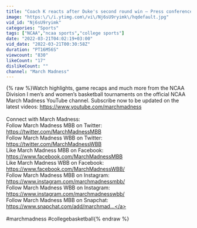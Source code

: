 ```yaml
---
title: "Coach K reacts after Duke's second round win – Press conference"
image: "https:\/\/i.ytimg.com\/vi\/Nj6sU9ryimk\/hqdefault.jpg"
vid_id: "Nj6sU9ryimk"
categories: "Sports"
tags: ["NCAA","ncaa sports","college sports"]
date: "2022-03-21T04:02:19+03:00"
vid_date: "2022-03-21T00:30:58Z"
duration: "PT16M56S"
viewcount: "830"
likeCount: "17"
dislikeCount: ""
channel: "March Madness"
---
```

{% raw %}Watch highlights, game recaps and much more from the NCAA Division I men’s and women’s basketball tournaments on the official NCAA March Madness YouTube channel. Subscribe now to be updated on the latest videos: <a rel="nofollow" target="blank" href="https://www.youtube.com/marchmadness">https://www.youtube.com/marchmadness</a><br /><br />Connect with March Madness:<br />Follow March Madness MBB on Twitter: <a rel="nofollow" target="blank" href="https://twitter.com/MarchMadnessMBB">https://twitter.com/MarchMadnessMBB</a><br />Follow March Madness WBB on Twitter: <a rel="nofollow" target="blank" href="https://twitter.com/MarchMadnessWBB">https://twitter.com/MarchMadnessWBB</a><br />Like March Madness MBB on Facebook: <a rel="nofollow" target="blank" href="https://www.facebook.com/MarchMadnessMBB">https://www.facebook.com/MarchMadnessMBB</a><br />Like March Madness WBB on Facebook: <a rel="nofollow" target="blank" href="https://www.facebook.com/MarchMadnessWBB/">https://www.facebook.com/MarchMadnessWBB/</a><br />Follow March Madness MBB on Instagram: <a rel="nofollow" target="blank" href="https://www.instagram.com/marchmadnessmbb/">https://www.instagram.com/marchmadnessmbb/</a><br />Follow March Madness WBB on Instagram: <a rel="nofollow" target="blank" href="https://www.instagram.com/marchmadnesswbb/">https://www.instagram.com/marchmadnesswbb/</a><br />Follow March Madness MBB on Snapchat: <a rel="nofollow" target="blank" href="https://www.snapchat.com/add/marchmad...">https://www.snapchat.com/add/marchmad...</a><br /><br />#marchmadness #collegebasketball{% endraw %}
